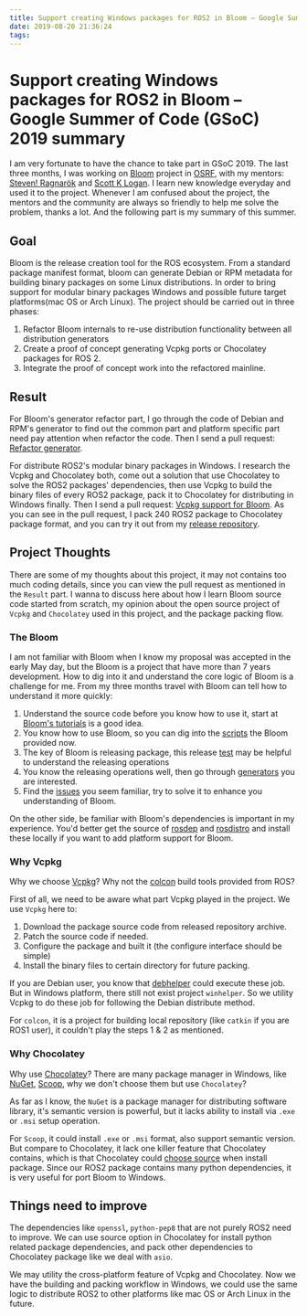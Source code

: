 ```yaml
---
title: Support creating Windows packages for ROS2 in Bloom – Google Summer of Code (GSoC) 2019 summary
date: 2019-08-20 21:36:24
tags:
---
```


# Support creating Windows packages for ROS2 in Bloom – Google Summer of Code (GSoC) 2019 summary

I am very fortunate to have the chance to take part in GSoC 2019. The last three months, I was working on [Bloom](https://github.com/ros-infrastructure/bloom) project in [OSRF](https://www.openrobotics.org/), with my mentors: [Steven! Ragnarök](https://github.com/nuclearsandwich) and [Scott K Logan](https://github.com/cottsay). I learn new knowledge everyday and used it to the project. Whenever I am confused about the project, the mentors and the community are always so friendly to help me solve the problem, thanks a lot. And the following part is my summary of this summer.

## Goal

Bloom is the release creation tool for the ROS ecosystem. From a standard package manifest format, bloom can generate Debian or RPM metadata for building binary packages on some Linux distributions. In order to bring support for modular binary packages Windows and possible future target platforms(mac OS or Arch Linux). The project should be carried out in three phases:

1. Refactor Bloom internals to re-use distribution functionality between all distribution generators
2. Create a proof of concept generating Vcpkg ports or Chocolatey packages for ROS 2.
3. Integrate the proof of concept work into the refactored mainline.

## Result

For Bloom's generator refactor part, I go through the code of Debian and RPM's generator to find out the common part and platform specific part need pay attention when refactor the code. Then I send a pull request: [Refactor generator](https://github.com/ros-infrastructure/bloom/pull/539#).



For distribute ROS2's modular binary packages in Windows. I research the Vcpkg and Chocolatey both, come out a solution that use Chocolatey to solve the ROS2 packages' dependencies, then use Vcpkg to build the binary files of every ROS2 package, pack it to Chocolatey for distributing in Windows finally. Then I send a pull request:  [Vcpkg support for Bloom](https://github.com/ros-infrastructure/bloom/pull/541). As you can see in the pull request, I pack 240 ROS2 package to Chocolatey package format, and you can try it out from my [release repository](https://github.com/lennonwoo/vcpkg/releases).

## Project Thoughts

There are some of my thoughts about this project, it may not contains too much coding details, since you can view the pull request as mentioned in the `Result` part. I wanna to discuss here about how I learn Bloom source code started from scratch, my opinion about the open source project of `Vcpkg` and `Chocolatey` used in this project, and the package packing flow.

### The Bloom

I am not familiar with Bloom when I know my proposal was accepted in the early May day, but the Bloom is a project that have more than 7 years development. How to dig into it and understand the core logic of Bloom is a challenge for me. From my three months travel with Bloom can tell how to understand it more quickly:

1. Understand the source code before you know how to use it, start at [Bloom's tutorials](http://wiki.ros.org/bloom/Tutorials/FirstTimeRelease) is a good idea.
2. You know how to use Bloom, so you can dig into the [scripts](https://github.com/ros-infrastructure/bloom/tree/master/scripts) the Bloom provided now.
3. The key of Bloom is releasing package, this release [test](https://github.com/ros-infrastructure/bloom/blob/master/test/system_tests/test_catkin_release.py) may be helpful to understand the releasing operations
4. You know the releasing operations well, then go through [generators](https://github.com/ros-infrastructure/bloom/tree/master/bloom/generators) you are interested.
5. Find the [issues](https://github.com/ros-infrastructure/bloom/issues) you seem familiar, try to solve it to enhance you understanding of Bloom.

On the other side, be familiar with Bloom's dependencies is important in my experience. You'd better get the source of [rosdep](https://github.com/ros-infrastructure/rosdep) and [rosdistro](https://github.com/ros-infrastructure/rosdep) and install these locally if you want to add platform support for Bloom.

### Why Vcpkg

Why we choose [Vcpkg](https://github.com/microsoft/vcpkg)? Why not the [colcon](https://github.com/colcon/colcon-core) build tools provided from ROS?

First of all, we need to be aware what part Vcpkg played in the project. We use `Vcpkg` here to:

1. Download the package source code from released repository archive.
2. Patch the source code if needed.
3. Configure the package and built it (the configure interface should be simple)
4. Install the binary files to certain directory for future packing.

If you are Debian user, you know that [debhelper](https://github.com/Debian/debhelper) could execute these job. But in Windows platform, there still not exist project `winhelper`. So we utility Vcpkg to do these job for following the Debian distribute method.

For `colcon`, it is a project for building local repository (like `catkin` if you are ROS1 user), it couldn't play the steps 1 & 2 as mentioned.

### Why Chocolatey

Why use [Chocolatey](https://chocolatey.org/)? There are many package manager in Windows, like [NuGet](https://www.nuget.org/), [Scoop](https://scoop.sh/), why we don't choose them but use `Chocolatey`?

As far as I know, the `NuGet` is a package manager for distributing software library, it's semantic version is powerful, but it lacks ability to install via `.exe` or `.msi` setup operation. 

For `Scoop`, it could install `.exe` or `.msi` format, also support semantic version. But compare to Chocolatey, it lack one killer feature that Chocolatey contains, which is that Chocolatey could [choose source](https://chocolatey.org/docs/commandsinstall#alternative-sources) when install package. Since our ROS2 package contains many python dependencies, it is very useful for port Bloom to Windows.

## Things need to improve

The dependencies like `openssl`, `python-pep8` that are not purely ROS2 need to improve. We can use source option in Chocolatey for install python related package dependencies, and pack other dependencies to Chocolatey package like we deal with `asio`.

We may utility the cross-platform feature of Vcpkg and Chocolatey. Now we have the building and packing workflow in Windows, we could use the same logic to distribute ROS2 to other platforms like mac OS or Arch Linux in the future.
